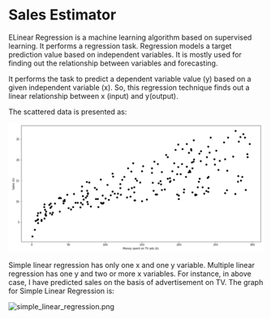# Sales Estimator
ELinear Regression is a machine learning algorithm based on supervised learning. It performs a regression task. Regression models a target prediction value based on independent variables. It is mostly used for finding out the relationship between variables and forecasting.

It performs the task to predict a dependent variable value (y) based on a given independent variable (x). So, this regression technique finds out a linear relationship between x (input) and y(output).

The scattered data is presented as:

<img src="images/data.png" alt="data" />

Simple linear regression has only one x and one y variable. Multiple linear regression has one y and two or more x variables. For instance, in above case, I have predicted sales on the basis of advertisement on TV.
The graph for Simple Linear Regression is:

<img src="images/simple_linear_regression.png" alt="simple_linear_regression.png" />
